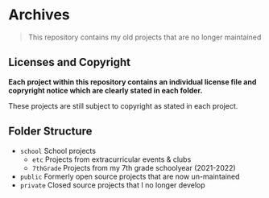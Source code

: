 # Archives
> This repository contains my old projects that are no longer maintained


## Licenses and Copyright

**Each project within this repository contains an individual license file and copryright notice which are clearly stated in each folder.**

These projects are still subject to copyright as stated in each project.


## Folder Structure

- `school` School projects
  - `etc` Projects from extracurricular events & clubs
  - `7thGrade` Projects from my 7th grade schoolyear (2021-2022)
- `public` Formerly open source projects that are now un-maintained
- `private` Closed source projects that I no longer develop
